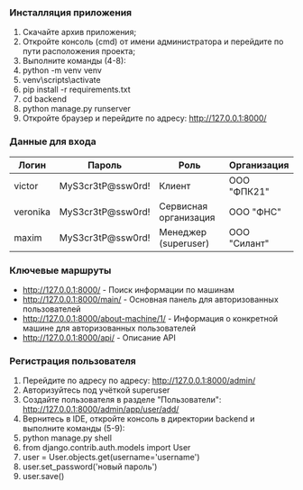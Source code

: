 ### Инсталляция приложения
1. Скачайте архив приложения;
2. Откройте консоль (cmd) от имени администратора и перейдите по пути расположения проекта;
3. Выполните команды (4-8):
4. python -m venv venv
5. venv\scripts\activate
6. pip install -r requirements.txt
7. cd backend
8. python manage.py runserver
9. Откройте браузер и перейдите по адресу: http://127.0.0.1:8000/

### Данные для входа

| Логин       | Пароль            | Роль                  | Организация  |
|-------------|-------------------|-----------------------|--------------|
| victor      | MyS3cr3tP@ssw0rd! | Клиент                | ООО "ФПК21"  |
| veronika    | MyS3cr3tP@ssw0rd! | Сервисная организация | ООО "ФНС"    |
| maxim       | MyS3cr3tP@ssw0rd! | Менеджер (superuser)  | ООО "Силант" |


### Ключевые маршруты
- http://127.0.0.1:8000/ - Поиск информации по машинам
- http://127.0.0.1:8000/main/ - Основная панель для авторизованных пользователей
- http://127.0.0.1:8000/about-machine/1/ - Информация о конкретной машине для авторизованных пользователей
- http://127.0.0.1:8000/api/ - Описание API

### Регистрация пользователя
1. Перейдите по адресу по адресу: http://127.0.0.1:8000/admin/
2. Авторизуйтесь под учёткой superuser
3. Создайте пользователя в разделе "Пользователи": http://127.0.0.1:8000/admin/app/user/add/
3. Вернитесь в IDE, откройте консоль в директории backend и выполните команды (5-9):
4. python manage.py shell
5. from django.contrib.auth.models import User
6. user = User.objects.get(username='username')
7. user.set_password('новый пароль')
8. user.save()
